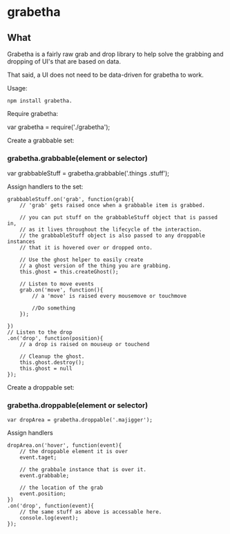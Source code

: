 grabetha
========

## What

Grabetha is a fairly raw grab and drop library to help solve the grabbing and dropping of UI's that are based on data.

That said, a UI does not need to be data-driven for grabetha to work.

Usage:

    npm install grabetha.

Require grabetha:

  var grabetha = require('./grabetha');

Create a grabbable set:

### grabetha.grabbable(element or selector)

  var grabbableStuff = grabetha.grabbable('.things .stuff');

Assign handlers to the set:


    grabbableStuff.on('grab', function(grab){
        // 'grab' gets raised once when a grabbable item is grabbed.

        // you can put stuff on the grabbableStuff object that is passed in,
        // as it lives throughout the lifecycle of the interaction.
        // the grabbableStuff object is also passed to any droppable instances
        // that it is hovered over or dropped onto.

        // Use the ghost helper to easily create
        // a ghost version of the thing you are grabbing.
        this.ghost = this.createGhost();

        // Listen to move events
        grab.on('move', function(){
            // a 'move' is raised every mousemove or touchmove

            //Do something
        });

    })
    // Listen to the drop
    .on('drop', function(position){
        // a drop is raised on mouseup or touchend

        // Cleanup the ghost.
        this.ghost.destroy();
        this.ghost = null
    });

Create a droppable set:

### grabetha.droppable(element or selector)

    var dropArea = grabetha.droppable('.majigger');

Assign handlers

    dropArea.on('hover', function(event){
        // the droppable element it is over
        event.taget;

        // the grabbale instance that is over it.
        event.grabbable;

        // the location of the grab
        event.position;
    })
    .on('drop', function(event){
        // the same stuff as above is accessable here.
        console.log(event);
    });
